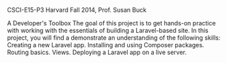CSCI-E15-P3
Harvard Fall 2014, Prof. Susan Buck

A Developer's Toolbox
The goal of this project is to get hands-on practice with working with the essentials of building a Laravel-based site.
In this project, you will find a demonstrate an understanding of the following skills:
Creating a new Laravel app.
Installing and using Composer packages.
Routing basics.
Views.
Deploying a Laravel app on a live server.